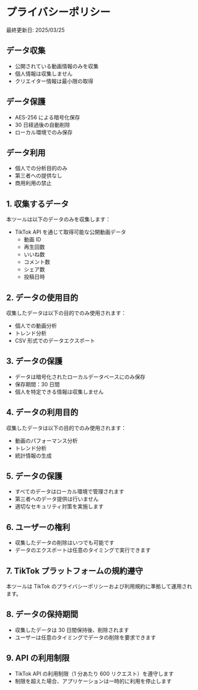 # プライバシーポリシー

最終更新日: 2025/03/25

## データ収集

- 公開されている動画情報のみを収集
- 個人情報は収集しません
- クリエイター情報は最小限の取得

## データ保護

- AES-256 による暗号化保存
- 30 日経過後の自動削除
- ローカル環境でのみ保存

## データ利用

- 個人での分析目的のみ
- 第三者への提供なし
- 商用利用の禁止

## 1. 収集するデータ

本ツールは以下のデータのみを収集します：

- TikTok API を通じて取得可能な公開動画データ
  - 動画 ID
  - 再生回数
  - いいね数
  - コメント数
  - シェア数
  - 投稿日時

## 2. データの使用目的

収集したデータは以下の目的でのみ使用されます：

- 個人での動画分析
- トレンド分析
- CSV 形式でのデータエクスポート

## 3. データの保護

- データは暗号化されたローカルデータベースにのみ保存
- 保存期間：30 日間
- 個人を特定できる情報は収集しません

## 4. データの利用目的

収集したデータは以下の目的でのみ使用されます：

- 動画のパフォーマンス分析
- トレンド分析
- 統計情報の生成

## 5. データの保護

- すべてのデータはローカル環境で管理されます
- 第三者へのデータ提供は行いません
- 適切なセキュリティ対策を実施します

## 6. ユーザーの権利

- 収集したデータの削除はいつでも可能です
- データのエクスポートは任意のタイミングで実行できます

## 7. TikTok プラットフォームの規約遵守

本ツールは TikTok のプライバシーポリシーおよび利用規約に準拠して運用されます。

## 8. データの保持期間

- 収集したデータは 30 日間保持後、削除されます
- ユーザーは任意のタイミングでデータの削除を要求できます

## 9. API の利用制限

- TikTok API の利用制限（1 分あたり 600 リクエスト）を遵守します
- 制限を超えた場合、アプリケーションは一時的に利用を停止します
